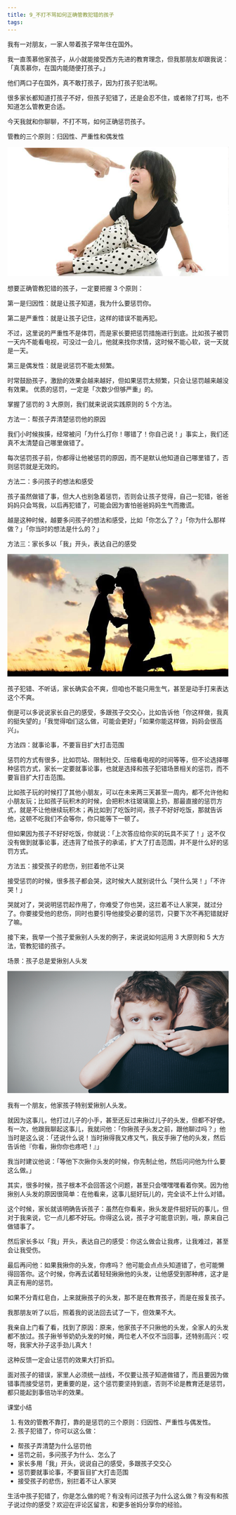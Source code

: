 ```yaml
---
title: 9_不打不骂如何正确管教犯错的孩子
tags: 
---
```


我有一对朋友，一家人带着孩子常年住在国外。

我一直羡慕他家孩子，从小就能接受西方先进的教育理念，但我那朋友却跟我说：「真羡慕你，在国内能随便打孩子。」

他们两口子在国外，真不敢打孩子，因为打孩子犯法啊。

很多家长都知道打孩子不好，但孩子犯错了，还是会忍不住，或者除了打骂，也不知道怎么管教更合适。

今天我就和你聊聊，不打不骂，如何正确惩罚孩子。

管教的三个原则：归因性、严重性和偶发性

![](https://raw.githubusercontent.com/OliverRen/olili_blog_img/master/9_不打不骂如何正确管教犯错的孩子/20201126/1606394008579.png)

想要正确管教犯错的孩子，一定要把握 3 个原则：

第一是归因性：就是让孩子知道，我为什么要惩罚你。

第二是严重性：就是让孩子记住，这样的错误不能再犯。

不过，这里说的严重性不是体罚，而是家长要把惩罚措施进行到底。比如孩子被罚一天内不能看电视，可没过一会儿，他就来找你求情，这时候不能心软，说一天就是一天。

第三是偶发性：就是说惩罚不能太频繁。

时常鼓励孩子，激励的效果会越来越好，但如果惩罚太频繁，只会让惩罚越来越没有效果。 优质的惩罚，一定是「次数少但够严重」的。

掌握了惩罚的 3 大原则，我们就来说说实践原则的  5 个方法。

方法一：帮孩子弄清楚惩罚他的原因

我们小时候挨揍，经常被问「为什么打你！哪错了！你自己说！」事实上，我们还真不太清楚自己哪里做错了。

每次惩罚孩子前，你都得让他被惩罚的原因，而不是默认他知道自己哪里错了，否则惩罚就是无效的。

方法二：多问孩子的想法和感受

孩子虽然做错了事，但大人也别急着惩罚，否则会让孩子觉得，自己一犯错，爸爸妈妈只会骂我，以后再犯错了，可能会因为害怕爸爸妈妈生气而撒谎。

越是这种时候，越要多问孩子的想法和感受，比如「你怎么了？」「你为什么那样做？」「你当时的想法是什么的？」

方法三：家长多以「我」开头，表达自己的感受

![](https://raw.githubusercontent.com/OliverRen/olili_blog_img/master/9_不打不骂如何正确管教犯错的孩子/20201126/1606394021576.png)

孩子犯错、不听话，家长确实会不爽，但咱也不能只用生气，甚至是动手打来表达这个不爽。

倒是可以多说说家长自己的感受，多跟孩子交交心，比如告诉他「你这样做，我真的挺失望的」「我觉得咱们这么做，可能会更好」「如果你能这样做，妈妈会很高兴」。

方法四：就事论事，不要盲目扩大打击范围

惩罚的方式有很多，比如罚站、限制社交、压缩看电视的时间等等，但不论选择哪种惩罚方式，家长一定要就事论事，也就是选择和孩子犯错场景相关的惩罚，而不要盲目扩大打击范围。

比如孩子玩的时候打了其他小朋友，可以在未来两三天甚至一周内，都不允许他和小朋友玩；比如孩子玩积木的时候，会把积木往玻璃窗上扔，那最直接的惩罚方式，就是不让他继续玩积木；再比如到了吃饭时间，孩子不好好吃饭，那就告诉他，这顿不吃我们不会等你，你只能等下一顿了。

但如果因为孩子不好好吃饭，你就说：「上次答应给你买的玩具不买了！」这不仅没有做到就事论事，还违背了给孩子的承诺，扩大了打击范围，并不是什么好的惩罚方式。

方法五：接受孩子的悲伤，别拦着他不让哭

接受惩罚的时候，很多孩子都会哭，这时候大人就别说什么「哭什么哭！」「不许哭！」

哭就对了，哭说明惩罚起作用了，你难受了你也哭，这拦着不让人家哭，就过分了。你要接受他的悲伤，同时也要引导他接受必要的惩罚，只要下次不再犯错就好了嘛。

接下来，我举一个孩子爱揪别人头发的例子，来说说如何运用 3 大原则和 5 大方法，管教犯错的孩子。

场景：孩子总是爱揪别人头发

![](https://raw.githubusercontent.com/OliverRen/olili_blog_img/master/9_不打不骂如何正确管教犯错的孩子/20201126/1606394032262.png)

我有一个朋友，他家孩子特别爱揪别人头发。

就因为这事儿，他打过儿子的小手，甚至还反过来揪过儿子的头发，但都不好使。有一次，他跟我聊起这事儿，我就问他：「你揪孩子头发之前，跟他聊过吗？」他当时是这么说：「还说什么说！当时揪得我又疼又气，我反手揪了他的头发，然后告诉他『你看，揪你你也疼吧！』」

我当时建议他说：「等他下次揪你头发的时候，你先制止他，然后问问他为什么要这么做。」

其实，很多时候，孩子根本不会回答这个问题，甚至只会嘿嘿嘿看着你笑。因为他揪别人头发的原因很简单：在他看来，这事儿挺好玩儿的，完全谈不上什么对错。

这个时候，家长就该明确告诉孩子：虽然在你看来，揪头发是件挺好玩的事儿，但对于我来说，它一点儿都不好玩。你得这么说，孩子才可能意识到，哦，原来自己做错事了。

然后家长多以「我」开头，表达自己的感受：你这么做会让我疼，让我难过，甚至会让我受伤。

最后再问他：如果我揪你的头发，你疼吗？
他可能会点点头知道错了，也可能懒得回答你。这个时候，你再去试着轻轻揪揪他的头发，让他感受到那种疼，这才是真正有用的惩罚。

如果不分青红皂白，上来就揪孩子的头发，那不是在教育孩子，而是在报复孩子。

我那朋友听了以后，照着我的说法回去试了一下，但效果不大。

我亲自上门看了看，找到了原因：原来，他家孩子不只揪他的头发，全家人的头发都不放过。孩子揪爷爷奶奶头发的时候，两位老人不仅不当回事，还特别高兴：哎呀，我家大孙子这手劲儿真大！

这种反馈一定会让惩罚的效果大打折扣。

面对孩子的错误，家里人必须统一战线，不仅要让孩子知道做错了，而且要因为做错事而接受惩罚，更重要的是，这个惩罚要坚持到底，否则不论是教育还是惩罚，都只能起到事倍功半的效果。

课堂小结

1. 有效的管教不靠打，靠的是惩罚的三个原则：归因性、严重性与偶发性。
2.  孩子犯错了，你可以这么做：
- 帮孩子弄清楚为什么惩罚他
- 惩罚之前，多问孩子为什么、怎么了
- 家长多用「我」开头，说说自己的感受，多跟孩子交交心
- 惩罚要就事论事，不要盲目扩大打击范围
- 接受孩子的悲伤，别拦着不让人家哭

生活中孩子犯错了，你是怎么做的呢？有没有问过孩子为什么这么做？有没有和孩子说过你的感受？欢迎在评论区留言，和更多爸妈分享你的经验。

